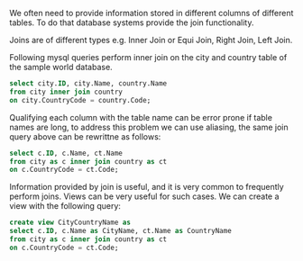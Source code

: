 We often need to provide information stored in different columns of different tables. To do that database systems provide the join functionality.

Joins are of different types e.g. Inner Join or Equi Join, Right Join, Left Join.

Following mysql queries perform inner join on the city and country table of the sample world database.


```sql
select city.ID, city.Name, country.Name
from city inner join country
on city.CountryCode = country.Code;
```

Qualifying each column with the table name can be error prone if table names are long, to address this problem we can use aliasing, the same join query above can be rewrittne as follows:

```sql
select c.ID, c.Name, ct.Name 
from city as c inner join country as ct 
on c.CountryCode = ct.Code;
```

Information provided by join is useful, and it is very common to frequently perform joins. Views can be very useful for such cases. We can create a view with the following query:

```sql
create view CityCountryName as 
select c.ID, c.Name as CityName, ct.Name as CountryName 
from city as c inner join country as ct  
on c.CountryCode = ct.Code;
```
